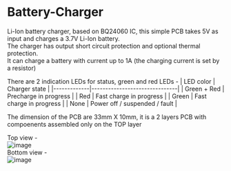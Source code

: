 # Battery-Charger

Li-Ion battery charger, based on BQ24060 IC, this simple PCB takes 5V as input and charges
a 3.7V Li-Ion battery. \
The charger has output short circuit protection and optional thermal protection. \
It can charge a battery with current up to 1A (the charging current is set by a resistor)

There are 2 indication LEDs for status, green and red LEDs -
| LED color   | Charger state                 |
|-------------|-------------------------------|
| Green + Red | Precharge in progress         |
| Red         | Fast charge in progress       |
| Green       | Fast charge in progress       |
| None        | Power off / suspended / fault |

The dimension of the PCB are 33mm X 10mm, it is a 2 layers PCB with compoenents assembled only on the TOP layer

Top view - \
![image](https://user-images.githubusercontent.com/119447042/212188589-60668929-589c-4c21-b75b-a4168886604b.png)
\
Bottom view -  \
![image](https://user-images.githubusercontent.com/119447042/212188629-1f806481-5ab1-419d-8a1f-1052dd723c13.png)

